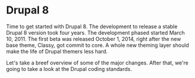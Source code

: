 # Drupal 8

Time to get started with Drupal 8. The development to release a stable Drupal 8 version took four years. The development phased started March 10, 2011. The first beta was released October 1, 2014, right after the new base theme, Classy, got commit to core. A whole new theming layer should make the life of Drupal themers less hard.

Let's take a breef overview of some of the major changes. After that, we're going to take a look at the Drupal coding standards.
